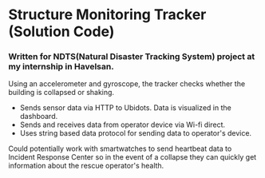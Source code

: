 Structure Monitoring Tracker (Solution Code)
========================
<h3>Written for NDTS(Natural Disaster Tracking System) project at my internship in Havelsan.</h3>

 Using an accelerometer and gyroscope, the tracker checks whether the building is collapsed or shaking.
 <ul>
<li>Sends sensor data via HTTP to Ubidots. Data is visualized in the dashboard.</li>
<li>Sends and receives data from operator device via Wi-fi direct.</li>
  <li>Uses string based data protocol for sending data to operator's device.</li>
  </ul>
  
Could potentially work with smartwatches to send heartbeat data to Incident Response Center so in the event of a collapse they can quickly get information about the rescue operator's health.
